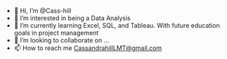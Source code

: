 - 👋 Hi, I’m @Cass-hill
- 👀 I’m interested in being a Data Analysis
- 🌱 I’m currently learning Excel, SQL, and Tableau. With future education goals in project management 
- 💞️ I’m looking to collaborate on ...
- 📫 How to reach me CassandrahillLMT@gmail.com

<!---
Cass-hill/Cass-hill is a ✨ special ✨ repository because its `README.md` (this file) appears on your GitHub profile.
You can click the Preview link to take a look at your changes.
--->
